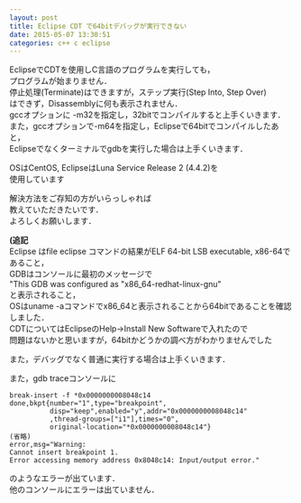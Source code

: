 ```yaml
---
layout: post
title: Eclipse CDT で64bitデバッグが実行できない
date: 2015-05-07 13:30:51
categories: c++ c eclipse
---
```

<!-- {% raw %} -->
<p>EclipseでCDTを使用しC言語のプログラムを実行しても，<br>
プログラムが始まりません．<br>
停止処理(Terminate)はできますが，ステップ実行(Step Into, Step Over)<br>
はできず，Disassemblyに何も表示されません．<br>
gccオプションに -m32を指定し，32bitでコンパイルすると上手くいきます．<br>
また，gccオプションで-m64を指定し，Eclipseで64bitでコンパイルしたあと，<br>
Eclipseでなくターミナルでgdbを実行した場合は上手くいきます．</p>

<p>OSはCentOS, EclipseはLuna Service Release 2 (4.4.2)を<br>
使用しています</p>

<p>解決方法をご存知の方がいらっしゃれば<br>
教えていただきたいです．<br>
よろしくお願いします．</p>

<p><strong>(追記</strong><br>
Eclipse はfile eclipse コマンドの結果がELF 64-bit LSB executable, x86-64であること，<br>
GDBはコンソールに最初のメッセージで<br>
"This GDB was configured as "x86_64-redhat-linux-gnu"<br>
と表示されること，<br>
OSはuname -aコマンドでx86_64と表示されることから64bitであることを確認しました．<br>
CDTについてはEclipseのHelp->Install New Softwareで入れたので<br>
問題はないかと思いますが，64bitかどうかの調べ方がわかりませんでした</p>

<p>また，デバッグでなく普通に実行する場合は上手くいきます．</p>

<p>また，gdb traceコンソールに</p>

<pre><code>break-insert -f *0x0000000008048c14
done,bkpt{number="1",type="breakpoint",
          disp="keep",enabled="y",addr="0x0000000008048c14"
          ,thread-groups=["i1"],times="0",
          original-location="*0x0000000008048c14"}
(省略)
error,msg="Warning:
Cannot insert breakpoint 1.
Error accessing memory address 0x8048c14: Input/output error."
</code></pre>

<p>のようなエラーが出ています．<br>
他のコンソールにエラーは出ていません．</p>
<!-- {% endraw %} -->
